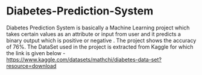 # Diabetes-Prediction-System
Diabetes Prediction System is basically a Machine Learning project which takes certain values as an attribute or input from user and it predicts a binary output which is positive or negative .
The project shows the accuracy of 76%.
The DataSet used in the project is extracted from Kaggle for which the link is given below -
https://www.kaggle.com/datasets/mathchi/diabetes-data-set?resource=download
